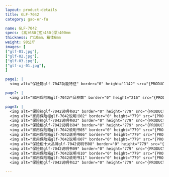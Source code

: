 ```yaml
---
layout: product-details
title: GLF-7042
category: gao-er-fu

name: GLF-7042
specs: (高)680(宽)450(深)400mm
thickness: 门10mm，箱体6mm
weight: 98公斤
images: [
["glf-01.jpg"],
["glf-02.jpg"],
["glf-03.jpg"],
["glf-xj-01.jpg"],
]

page1: |
  <img alt="保险箱glf-7042功能特征" border="0" height="1142" src="{PRODUCT_IMAGES}products/glf-gn.jpg" width="538" />

page2: |
  <img alt="家用保险箱glf-7042产品参数" border="0" height="216" src="{PRODUCT_IMAGES}products/glf-cpcs.jpg" width="538" />

page3: |
  <img alt="保险箱glf-7042说明书01" border="0" height="779" src="{PRODUCT_IMAGES}products/glf-sm01.jpg" width="528" /><br />
  <img alt="家用保险柜glf-7042说明书02" border="0" height="779" src="{PRODUCT_IMAGES}products/glf-sm02.jpg" width="528" /><br />
  <img alt="保险箱glf-7042说明书03" border="0" height="779" src="{PRODUCT_IMAGES}products/glf-sm03.jpg" width="528" /><br />
  <img alt="保险柜glf-7042说明书04" border="0" height="779" src="{PRODUCT_IMAGES}products/glf-sm04.jpg" width="528" /><br />
  <img alt="家用保险箱glf-7042说明书05" border="0" height="779" src="{PRODUCT_IMAGES}products/glf-sm05.jpg" width="528" /><br />
  <img alt="家用保险箱glf-7042说明书06" border="0" height="779" src="{PRODUCT_IMAGES}products/glf-sm06.jpg" width="528" /><br />
  <img alt="家用保险箱glf-7042说明书07" border="0" height="779" src="{PRODUCT_IMAGES}products/glf-sm07.jpg" width="528" /><br />
  <img alt="保险柜十大品牌glf-7042说明书08" border="0" height="779" src="{PRODUCT_IMAGES}products/glf-sm08.jpg" width="528" /><br />
  <img alt="保险箱glf-7042说明书09" border="0" height="779" src="{PRODUCT_IMAGES}products/glf-sm09.jpg" width="528" /><br />
  <img alt="家用保险箱glf-7042说明书10" border="0" height="779" src="{PRODUCT_IMAGES}products/glf-sm10.jpg" width="528" /><br />
  <img alt="家用保险箱glf-7042说明书11" border="0" height="779" src="{PRODUCT_IMAGES}products/glf-sm11.jpg" width="528" /><br />
  <img alt="保险柜glf-7042说明书12" border="0" height="779" src="{PRODUCT_IMAGES}products/glf-sm12.jpg" width="528" />

---
```

